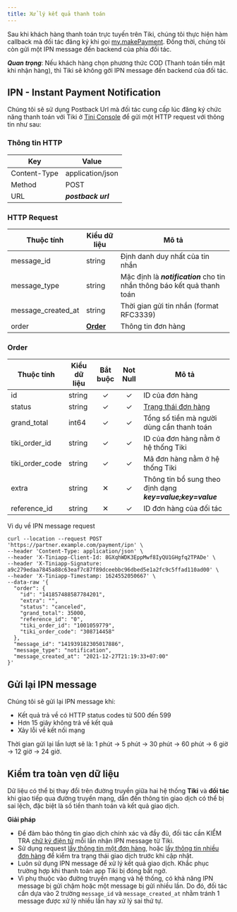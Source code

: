 ```yaml
---
title: Xử lý kết quả thanh toán
---
```


Sau khi khách hàng thanh toán trực tuyến trên Tiki, chúng tôi thực hiện hàm callback mà đối tác đăng ký khi gọi [my.makePayment](/docs/api/open/make-payment).
Đồng thời, chúng tôi còn gửi một IPN message đến backend của phía đối tác.

***Quan trọng***: Nếu khách hàng chọn phương thức COD (Thanh toán tiền mặt khi nhận hàng), thì Tiki sẽ không gởi IPN message đến backend của đối tác.

## IPN - Instant Payment Notification

Chúng tôi sẽ sử dụng Postback Url mà đối tác cung cấp lúc đăng ký chức năng thanh toán với Tiki ở [Tini Console](https://developers.tiki.vn/apps) để gửi một HTTP request với thông tin như sau:

### Thông tin HTTP

| Key          | Value              |
| ------------ | ------------------ |
| Content-Type | application/json   |
| Method       | POST               |
| URL          | _**postback url**_ |

### HTTP Request

| Thuộc tính         | Kiểu dữ liệu        | Mô tả                                                                    |
| ------------------ | ------------------- | ------------------------------------------------------------------------ |
| message_id         | string              | Định danh duy nhất của tin nhắn                                          |
| message_type       | string              | Mặc định là _**notification**_ cho tin nhắn thông báo kết quả thanh toán |
| message_created_at | string              | Thời gian gửi tin nhắn (format RFC3339)                                  |
| order              | **[Order](#order)** | Thông tin đơn hàng                                                       |

### Order

| Thuộc tính      | Kiểu dữ liệu | Bắt buộc | Not Null | Mô tả                                                      |
| --------------- | ------------ | :------: | :------: | ---------------------------------------------------------- |
| id              | string       |    ✓     |    ✓     | ID của đơn hàng                                            |
| status          | string       |    ✓     |    ✓     | [Trạng thái đơn hàng](order-status)                        |
| grand_total     | int64        |    ✓     |    ✓     | Tổng số tiền mà người dùng cần thanh toán                  |
| tiki_order_id   | string       |    ✓     |    ✓     | ID của đơn hàng nằm ở hệ thống Tiki                        |
| tiki_order_code | string       |    ✓     |    ✓     | Mã đơn hàng nằm ở hệ thống Tiki                            |
| extra           | string       |    ✕     |    ✓     | Thông tin bổ sung theo định dạng **_key=value;key=value_** |
| reference_id    | string       |    ✕     |    ✓     | ID đơn hàng của đối tác                                    |

Vi dụ về IPN message request

```
curl --location --request POST 'https://partner.example.com/payment/ipn' \
--header 'Content-Type: application/json' \
--header 'X-Tiniapp-Client-Id: 8GXqhWDK3EppMwf8IyQU1GHgfq2TPADe' \
--header 'X-Tiniapp-Signature: a9c279edaa7845a88c63eaf7c87f89dceebbc96dbed5e1a2fc9c5ffad110ad00' \
--header 'X-Tiniapp-Timestamp: 1624552050667' \
--data-raw '{
  "order": {
    "id": "141857488587784201",
    "extra": "",
    "status": "canceled",
    "grand_total": 35000,
    "reference_id": "0",
    "tiki_order_id": "1001059779",
    "tiki_order_code": "308714458"
  },
  "message_id": "141939182305017886",
  "message_type": "notification",
  "message_created_at": "2021-12-27T21:19:33+07:00"
}'
```

## Gửi lại IPN message

Chúng tôi sẽ gửi lại IPN message khi:

- Kết quả trả về có HTTP status codes từ 500 đến 599
- Hơn 15 giây không trả về kết quả
- Xảy lỗi về kết nối mạng

Thời gian gửi lại lần lượt sẽ là: 1 phút -> 5 phút -> 30 phút -> 60 phút -> 6 giờ -> 12 giờ -> 24 giờ.

## Kiểm tra toàn vẹn dữ liệu

Dữ liệu có thể bị thay đổi trên đường truyền giữa hai hệ thống **Tiki** và **đối tác** khi giao tiếp qua đường truyền mạng, dẫn đến thông tin giao dịch có thể bị sai lệch, đặc biệt là số tiền thanh toán và kết quả giao dịch.

**Giải pháp**

- Để đảm bảo thông tin giao dịch chính xác và đầy đủ, đối tác cần KIỂM TRA [chữ ký điện tử](../platform-api/calculate-signature) mỗi lần nhận IPN message từ Tiki.
- Sử dụng request [lấy thông tin một đơn hàng](get-order), hoặc [lấy thông tin nhiều đơn hàng](list-orders) để kiểm tra trạng thái giao dịch trước khi cập nhật.
- Luôn sử dụng IPN message để xử lý kết quả giao dịch. Khắc phục trường hợp khi thanh toán app Tiki bị đóng bất ngờ.
- Vì phụ thuộc vào đường truyền mạng và hệ thống, có khả năng IPN message bị gửi chậm hoặc một message bị gửi nhiều lần. Do đó, đối tác cần dựa vào 2 trường `message_id` và `message_created_at` nhằm tránh 1 message được xử lý nhiều lần hay xử lý sai thứ tự.
